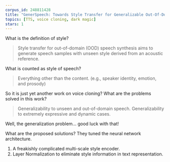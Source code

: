 ```yaml
---
corpus_id: 248811428
title: "GenerSpeech: Towards Style Transfer for Generalizable Out-Of-Domain Text-to-Speech Synthesis"
topics: [TTS, voice cloning, dark magic]
stars: 1
---
```


What is the definition of style?
> Style transfer for out-of-domain (OOD) speech synthesis aims to generate speech samples with unseen style derived from an acoustic reference.

What is counted as style of speech?
> Everything other than the content. (e.g., speaker identity, emotion, and prosody)

So it is just yet another work on voice cloning? What are the problems solved in this work?
> Generalizability to unseen and out-of-domain speech.
> Generalizability to extremely expressive and dynamic cases.

Well, the generalization problem... good luck with that!

What are the proposed solutions? They tuned the neural network architecture.
1. A freakishly complicated multi-scale style encoder.
2. Layer Normalization to eliminate style information in text representation.
